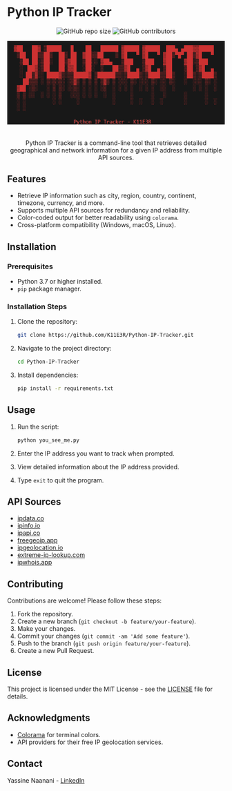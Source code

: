 # Python IP Tracker

<div align="center">

  ![GitHub repo size](https://img.shields.io/github/repo-size/K11E3R/Python-IP-Tracker) ![GitHub contributors](https://img.shields.io/github/contributors/K11E3R/Python-IP-Tracker)
</div>

<div align="center">
  <img src="YouSeeMe.png" alt="NowYouSeeMe">
  <p>
  <br>Python IP Tracker is a command-line tool that retrieves detailed geographical and network information for a given IP address from multiple API sources.</p>
</div>

## Features

- Retrieve IP information such as city, region, country, continent, timezone, currency, and more.
- Supports multiple API sources for redundancy and reliability.
- Color-coded output for better readability using `colorama`.
- Cross-platform compatibility (Windows, macOS, Linux).

## Installation

### Prerequisites

- Python 3.7 or higher installed.
- `pip` package manager.

### Installation Steps

1. Clone the repository:

   ```bash
   git clone https://github.com/K11E3R/Python-IP-Tracker.git
   ```

2. Navigate to the project directory:

   ```bash
   cd Python-IP-Tracker
   ```

3. Install dependencies:

   ```bash
   pip install -r requirements.txt
   ```

## Usage

1. Run the script:

   ```bash
   python you_see_me.py
   ```

2. Enter the IP address you want to track when prompted.

3. View detailed information about the IP address provided.

4. Type `exit` to quit the program.

## API Sources

- [ipdata.co](https://api.ipdata.co/)
- [ipinfo.io](https://ipinfo.io/)
- [ipapi.co](https://ipapi.co/)
- [freegeoip.app](https://freegeoip.app/)
- [ipgeolocation.io](https://ipgeolocation.io/)
- [extreme-ip-lookup.com](https://extreme-ip-lookup.com/)
- [ipwhois.app](https://ipwhois.app/)

## Contributing

Contributions are welcome! Please follow these steps:

1. Fork the repository.
2. Create a new branch (`git checkout -b feature/your-feature`).
3. Make your changes.
4. Commit your changes (`git commit -am 'Add some feature'`).
5. Push to the branch (`git push origin feature/your-feature`).
6. Create a new Pull Request.

## License

This project is licensed under the MIT License - see the [LICENSE](LICENSE) file for details.

## Acknowledgments

- [Colorama](https://pypi.org/project/colorama/) for terminal colors.
- API providers for their free IP geolocation services.

## Contact

Yassine Naanani - [LinkedIn](https://www.linkedin.com/in/yassine-naanani-5332a7a0/)
